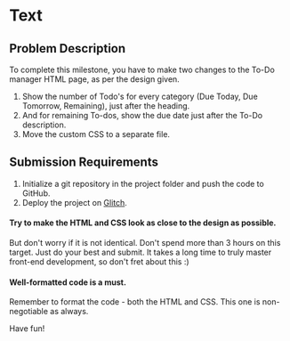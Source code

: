 # Text

## Problem Description
To complete this milestone, you have to make two changes to the To-Do manager HTML page, as per the design given.

1. Show the number of Todo's for every category (Due Today, Due Tomorrow, Remaining), just after the heading.
2. And for remaining To-dos, show the due date just after the To-Do description.
3. Move the custom CSS to a separate file.
   
## Submission Requirements
1. Initialize a git repository in the project folder and push the code to GitHub.
2. Deploy the project on [Glitch](https://glitch.com/).
   
#### Try to make the HTML and CSS look as close to the design as possible.
But don't worry if it is not identical. Don't spend more than 3 hours on this target. Just do your best and submit. It takes a long time to truly master front-end development, so don't fret about this :)

#### Well-formatted code is a must.
Remember to format the code - both the HTML and CSS. This one is non-negotiable as always.

Have fun!